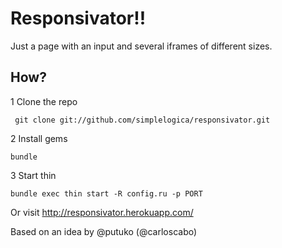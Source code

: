 # Responsivator!!

Just a page with an input and several iframes of different sizes.

## How?

1 Clone the repo 

```
 git clone git://github.com/simplelogica/responsivator.git
```

2 Install gems

```
bundle
```

3 Start thin

```
bundle exec thin start -R config.ru -p PORT
```

Or visit http://responsivator.herokuapp.com/

Based on an idea by @putuko (@carloscabo)

